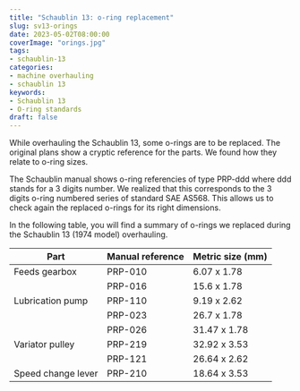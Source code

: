 ```yaml
---
title: "Schaublin 13: o-ring replacement"
slug: sv13-orings
date: 2023-05-02T08:00:00
coverImage: "orings.jpg"
tags:
- schaublin-13
categories:
- machine overhauling
- schaublin 13
keywords:
- Schaublin 13
- O-ring standards
draft: false
---
```


While overhauling the Schaublin 13, some o-rings are to be
replaced. The original plans show a cryptic reference for the
parts. We found how they relate to o-ring sizes.

<!--more-->

The Schaublin manual shows o-ring referencies of type PRP-ddd where
ddd stands for a 3 digits number. We realized that this corresponds to
the 3 digits o-ring numbered series of standard SAE AS568. This allows
us to check again the replaced o-rings for its right dimensions.

In the following table, you will find a summary of o-rings we replaced
during the Schaublin 13 (1974 model) overhauling.

| Part               | Manual reference | Metric size (mm) |
|--------------------|------------------|------------------|
| Feeds gearbox      | PRP-010          | 6.07 x 1.78      |
|                    | PRP-016          | 15.6 x 1.78      |
| Lubrication pump   | PRP-110          | 9.19 x 2.62      |
|                    | PRP-023          | 26.7 x 1.78      |
|                    | PRP-026          | 31.47 x 1.78     |
| Variator pulley    | PRP-219          | 32.92 x 3.53     |
|                    | PRP-121          | 26.64 x 2.62     |
| Speed change lever | PRP-210          | 18.64 x 3.53     |
